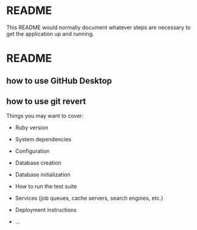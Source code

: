 # README

This README would normally document whatever steps are necessary to get the
application up and running.
# README
## how to use GitHub Desktop
## how to use git revert

Things you may want to cover:

* Ruby version

* System dependencies

* Configuration

* Database creation

* Database initialization

* How to run the test suite

* Services (job queues, cache servers, search engines, etc.)

* Deployment instructions

* ...
